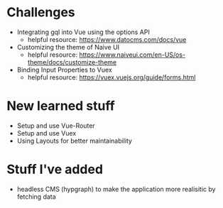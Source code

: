 # Challenges

- Integrating gql into Vue using the options API
  - helpful resource: https://www.datocms.com/docs/vue
- Customizing the theme of Naive UI
  - helpful resource: https://www.naiveui.com/en-US/os-theme/docs/customize-theme
- Binding Input Properties to Vuex 
  - helpful resource: https://vuex.vuejs.org/guide/forms.html

# New learned stuff

- Setup and use Vue-Router
- Setup and use Vuex
- Using Layouts for better maintainability

# Stuff I've added

- headless CMS (hypgraph) to make the application more realisitic by fetching data
